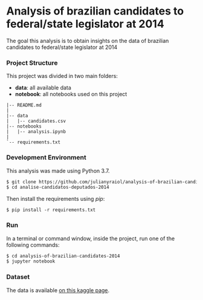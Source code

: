 #  Analysis of brazilian candidates to federal/state legislator at 2014

The goal this analysis is to obtain insights on the data of brazilian candidates to federal/state legislator at 2014

### Project Structure

This project was divided in two main folders: 

* **data**: all available data
* **notebook**: all notebooks used on this project

```
|-- README.md
|
|-- data
|   |-- candidates.csv
|-- notebooks
|   |-- analysis.ipynb
|   
`-- requirements.txt
```

### Development Environment

This analysis was made using Python 3.7.

```bash
$ git clone https://github.com/julianyraiol/analysis-of-brazilian-candidates-2014.git
$ cd analise-candidatos-deputados-2014
```

Then install the requirements using *pip*:

`$ pip install -r requirements.txt`

### Run

In a terminal or command window, inside the project,  run one of the following commands:

```bash
$ cd analysis-of-brazilian-candidates-2014
$ jupyter notebook
```

### Dataset

The data is available [on this kaggle page](https://www.kaggle.com/eliezerfb/candidatos-deputado-federal-e-estadual-2014).


